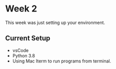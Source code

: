 # Week 2 

This week was just setting up your environment.

## Current Setup

- vsCode
- Python 3.8
- Using Mac Iterm to run programs from terminal.
